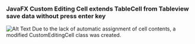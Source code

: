 ### JavaFX Custom Editing Cell extends TableCell from Tableview save data without press enter key
![Alt Text](https://github.com/yasnooban/CustomEditingCellTableView/blob/master/Gif.gif)
Due to the lack of automatic assignment of cell contents, a modified CustomEditingCell class was created.
